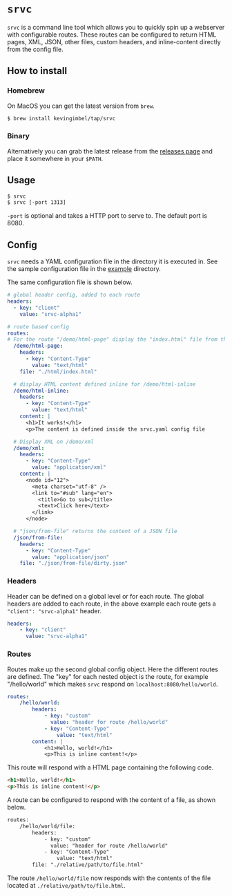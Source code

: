 # `srvc`

`srvc` is a command line tool which allows you to quickly spin up a webserver with configurable routes. These routes can be configured to return HTML pages, XML, JSON, other files, custom headers, and inline-content directly from the config file.

## How to install

### Homebrew

On MacOS you can get the latest version from `brew`.

```sh
$ brew install kevingimbel/tap/srvc
```

### Binary

Alternatively you can grab the latest release from the [releases page](/releases) and place it somewhere in your `$PATH`.

## Usage

```sh
$ srvc
$ srvc [-port 1313]
```

`-port` is optional and takes a HTTP port to serve to. The default port is 8080.

## Config

`srvc` needs a YAML configuration file in the directory it is executed in. See the sample configuration file in the [example](/example/) directory.

The same configuration file is shown below.

```yaml
# global header config, added to each route
headers:
  - key: "client"
    value: "srvc-alpha1"

# route based config
routes:
# For the route "/demo/html-page" display the "index.html" file from the "html" fodler
  /demo/html-page:
    headers:
      - key: "Content-Type"
        value: "text/html"
    file: "./html/index.html"

  # display HTML content defined inline for /demo/html-inline
  /demo/html-inline:
    headers:
      - key: "Content-Type"
        value: "text/html"
    content: |
      <h1>It works!</h1>
      <p>The content is defined inside the srvc.yaml config file

  # Display XML on /demo/xml
  /demo/xml:
    headers:
      - key: "Content-Type"
        value: "application/xml"
    content: |
      <node id="12">
        <meta charset="utf-8" />
        <link to="#sub" lang="en">
          <title>Go to sub</title>
          <text>Click here</text>
        </link>
      </node>

  # "json/from-file" returns the content of a JSON file
  /json/from-file:
    headers:
      - key: "Content-Type"
        value: "application/json"
    file: "./json/from-file/dirty.json"
```

### Headers

Header can be defined on a global level or for each route. The global headers are added to each route, in the above example each route gets a `"client": "srvc-alpha1"` header.

```yaml
headers:
    - key: "client"
      value: "srvc-alpha1"
```

### Routes

Routes make up the second global config object. Here the different routes are defined. The "key" for each nested object is the route, for example "/hello/world" which makes `srvc` respond on `localhost:8080/hello/world`.

```yaml
routes:
    /hello/world:
        headers:
            - key: "custom"
              value: "header for route /hello/world"      
            - key: "Content-Type"
                value: "text/html"
        content: |
            <h1>Hello, world!</h1>
            <p>This is inline content!</p>
```

This route will respond with a HTML page containing the following code. 

```html
<h1>Hello, world!</h1>
<p>This is inline content!</p>
```

A route can be configured to respond with the content of a file, as shown below. 

```html
routes:
    /hello/world/file:
        headers:
            - key: "custom"
              value: "header for route /hello/world"      
            - key: "Content-Type"
                value: "text/html"
        file: "./relative/path/to/file.html"
```

The route `/hello/world/file` now responds with the contents of the file located at `./relative/path/to/file.html`.